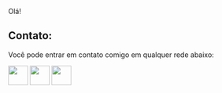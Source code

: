 <p align="left"> 
  Olá! 

## Contato:
Você pode entrar em contato comigo em qualquer rede abaixo:

<a href = "mailto:arthurleonel70@gmail.com"><img src="https://www.citypng.com/public/uploads/preview/-11597283936hxzfkdluih.png" widht="0" height="40" target="_blank"></a> <a href = "https://www.linkedin.com/in/arthur-tavares-8b0881249/"><img src="https://upload.wikimedia.org/wikipedia/commons/thumb/f/f8/LinkedIn_icon_circle.svg/2048px-LinkedIn_icon_circle.svg.png" width="40" height="40" target="_blank"></a>
<a href = "https://wa.me/+5531985753335"><img src="https://img.icons8.com/officel/344/whatsapp.png" width="40" height="40" target="_blank"></a>
  
  
   
   
 

